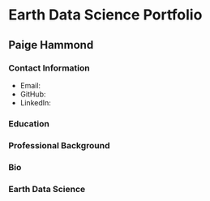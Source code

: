 # Earth Data Science Portfolio

## Paige Hammond

### Contact Information
* Email:
* GitHub:
* LinkedIn:

### Education

### Professional Background

### Bio

### Earth Data Science

